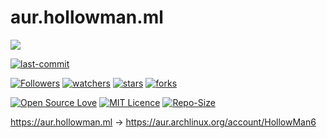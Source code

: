 # aur.hollowman.ml

![](https://hollowman6.github.io/img/mark.png)

[![last-commit](https://img.shields.io/github/last-commit/Hollow-Software/aur.hollowman.ml)](../../graphs/commit-activity)

[![Followers](https://img.shields.io/github/followers/HollowMan6?style=social)](https://github.com/HollowMan6?tab=followers)
[![watchers](https://img.shields.io/github/watchers/Hollow-Software/aur.hollowman.ml?style=social)](../../watchers)
[![stars](https://img.shields.io/github/stars/Hollow-Software/aur.hollowman.ml?style=social)](../../stargazers)
[![forks](https://img.shields.io/github/forks/Hollow-Software/aur.hollowman.ml?style=social)](../../network/members)

[![Open Source Love](https://img.shields.io/badge/-%E2%9D%A4%20Open%20Source-Green?style=flat-square&logo=Github&logoColor=white&link=https://hollowman6.github.io/fund.html)](https://hollowman6.github.io/fund.html)
[![MIT Licence](https://img.shields.io/badge/license-MIT-blue)](https://opensource.org/licenses/mit-license.php)
[![Repo-Size](https://img.shields.io/github/repo-size/Hollow-Software/aur.hollowman.ml.svg)](../../archive/master.zip)

https://aur.hollowman.ml -> https://aur.archlinux.org/account/HollowMan6
